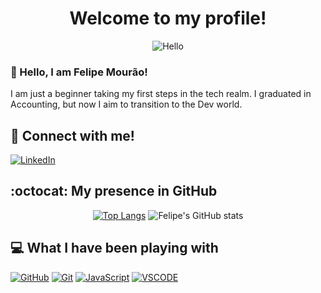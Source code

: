 # <center> Welcome to my profile! </center> 

<div align=center>
 
 ![Hello](https://github.githubassets.com/images/mona-loading-dark.gif)
 
</div>

### 👋 Hello, I am Felipe Mourão!<br>

I am just a beginner taking my first steps in the tech realm. I graduated in Accounting, but now I aim to transition to the Dev world.

## 🤝 Connect with me!
[![LinkedIn](https://img.shields.io/badge/linkedin-000?style=for-the-badge&logo=linkedin&logoColor=30A3DC)](https://www.linkedin.com/in/felipepcmourao/)

## :octocat: My presence in GitHub
<div align=center>
 
[![Top Langs](https://github-readme-stats.vercel.app/api/top-langs/?username=felipepcmourao&show_icons=true&theme=dark)]()
![Felipe's GitHub stats](https://github-readme-stats.vercel.app/api?username=felipepcmourao&show_icons=true&theme=dark)

</div>

## 💻 What I have been playing with
[![GitHub](https://img.shields.io/badge/GitHub-000?style=for-the-badge&logo=github&logoColor=30A3DC)]()
[![Git](https://img.shields.io/badge/Git-000?style=for-the-badge&logo=git&logoColor=E94D5F)]() 
[![JavaScript](https://img.shields.io/badge/javascript-000?style=for-the-badge&logo=javascript&logoColor=yellow)]() 
[![VSCODE](https://img.shields.io/badge/vscode-blue?style=for-the-badge&logo=vscode&logoColor=yellow)]()

<!--
**felipepcmourao/felipepcmourao** is a ✨ _special_ ✨ repository because its `README.md` (this file) appears on your GitHub profile.

Here are some ideas to get you started:

- 🔭 I’m currently working on ...
- 🌱 I’m currently learning ...
- 👯 I’m looking to collaborate on ...
- 🤔 I’m looking for help with ...
- 💬 Ask me about ...
- 📫 How to reach me: ...
- 😄 Pronouns: ...
- ⚡ Fun fact: ...
-->
